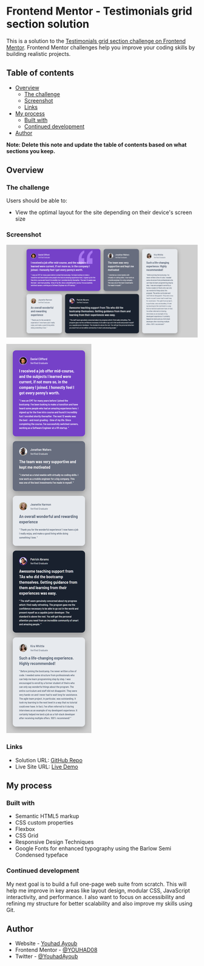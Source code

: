 # Frontend Mentor - Testimonials grid section solution

This is a solution to the [Testimonials grid section challenge on Frontend Mentor](https://www.frontendmentor.io/challenges/testimonials-grid-section-Nnw6J7Un7). Frontend Mentor challenges help you improve your coding skills by building realistic projects. 

## Table of contents

- [Overview](#overview)
  - [The challenge](#the-challenge)
  - [Screenshot](#screenshot)
  - [Links](#links)
- [My process](#my-process)
  - [Built with](#built-with)
  - [Continued development](#continued-development)
- [Author](#author)

**Note: Delete this note and update the table of contents based on what sections you keep.**

## Overview

### The challenge

Users should be able to:

- View the optimal layout for the site depending on their device's screen size

### Screenshot

![Desktop-View](Project-Views/Desktop-View.png)  

![Mobile-View](Project-Views/Mobile-View.png)


### Links

- Solution URL: [GitHub Repo](https://github.com/YOUHAD08/Frontend-Mentor---Testimonials-Grid-Section-.git)
- Live Site URL: [Live Demo](https://youhad08.github.io/Frontend-Mentor---Testimonials-Grid-Section-/)

## My process

### Built with

- Semantic HTML5 markup
- CSS custom properties
- Flexbox
- CSS Grid
- Responsive Design Techniques 
- Google Fonts for enhanced typography using the Barlow Semi Condensed typeface


### Continued development

My next goal is to build a full one-page web suite from scratch. This will help me improve in key areas like layout design, modular CSS, JavaScript interactivity, and performance. I also want to focus on accessibility and refining my structure for better scalability and also improve my skills using Git.

## Author

- Website - [Youhad Ayoub](https://github.com/YOUHAD08/)
- Frontend Mentor - [@YOUHAD08](https://www.frontendmentor.io/profile/YOUHAD08)
- Twitter - [@YouhadAyoub](https://x.com/YouhadAyoub)
